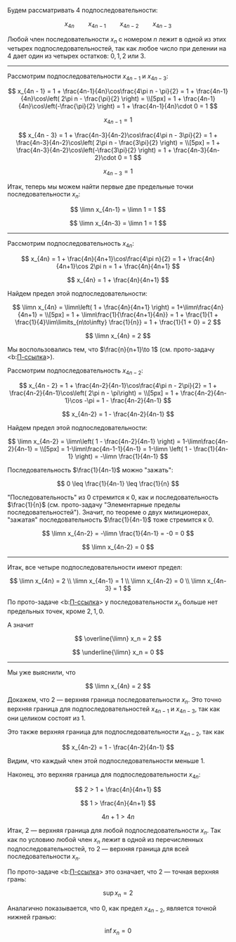 Будем рассматривать 4 подпоследовательности:

$$ x_{4n} \qquad x_{4n-1} \qquad x_{4n-2} \qquad x_{4n-3} $$

Любой член последовательности $x_n$ с номером $n$ лежит в одной из этих четырех подпоследовательностей, так как
любое число при делении на $4$ дает один из четырех остатков: $0, 1, 2$ или $3$.

---

Рассмотрим подпоследовательности $x_{4n-1}$ и $x_{4n-3}$:

$$
    x_{4n - 1} = 1 + \frac{4n-1}{4n}\cos\frac{4\pi n - \pi}{2} = 1 + \frac{4n-1}{4n}\cos\left( 2\pi n - \frac{\pi}{2} \right) =
    \\[5px]
    = 1 + \frac{4n-1}{4n}\cos\left(-\frac{\pi}{2} \right) = 1 + \frac{4n-1}{4n}\cdot 0 = 1
$$

$$ x_{4n-1} = 1 $$

$$
    x_{4n - 3} = 1 + \frac{4n-3}{4n-2}\cos\frac{4\pi n - 3\pi}{2} = 1 + \frac{4n-3}{4n-2}\cos\left( 2\pi n - \frac{3\pi}{2} \right) =
    \\[5px]
    = 1 + \frac{4n-3}{4n-2}\cos\left(-\frac{3\pi}{2} \right) = 1 + \frac{4n-3}{4n-2}\cdot 0 = 1
$$

$$ x_{4n-3} = 1 $$

Итак, теперь мы можем найти первые две предельные точки последовательности $x_n$:

$$ \limn x_{4n-1} = \limn 1 = 1 $$

$$ \limn x_{4n-3} = \limn 1 = 1 $$

---

Рассмотрим подпоследовательность $x_{4n}$:

$$ x_{4n} = 1 + \frac{4n}{4n+1}\cos\frac{4\pi n}{2} = 1 + \frac{4n}{4n+1}\cos 2\pi n = 1 + \frac{4n}{4n+1} $$

$$ x_{4n} = 1 + \frac{4n}{4n+1} $$

Найдем предел этой подпоследовательности:

$$
    \limn x_{4n} = \limn\left( 1 + \frac{4n}{4n+1} \right) = 1+\limn\frac{4n}{4n+1} =
    \\[5px]
    = 1 + \limn\frac{1}{\frac{4n+1}{4n}} = 1 + \frac{1}{1 + \frac{1}{4}\lim\limits_{n\to\infty} \frac{1}{n}} = 1 + \frac{1}{1 + 0} = 2
$$

$$ \limn x_{4n} = 2 $$

Мы воспользовались тем, что $\frac{n}{n+1}\to 1$ (см. прото-задачу <b:[П-ссылка](advanced/proto/sequence-lim/elementary)>).

Рассмотрим подпоследовательность $x_{4n-2}$:

$$
    x_{4n - 2} = 1 + \frac{4n-2}{4n-1}\cos\frac{4\pi n - 2\pi}{2} = 1 + \frac{4n-2}{4n-1}\cos\left( 2\pi n - \pi\right) =
    \\[5px]
    = 1 + \frac{4n-2}{4n-1}\cos -\pi = 1 - \frac{4n-2}{4n-1}
$$

$$ x_{4n-2} = 1 - \frac{4n-2}{4n-1} $$

Найдем предел этой подпоследовательности:

$$
    \limn x_{4n-2} = \limn\left( 1 - \frac{4n-2}{4n-1} \right) = 1-\limn\frac{4n-2}{4n-1} =
    \\[5px]
    = 1-\limn\frac{4n-1-1}{4n-1} = 1-\limn \left( 1 - \frac{1}{4n-1} \right) = -\limn \frac{1}{4n-1}
$$

Последовательность $\frac{1}{4n-1}$ можно "зажать":

$$ 0 \leq \frac{1}{4n-1} \leq \frac{1}{n} $$

"Последовательность" из $0$ стремится к $0$, как и последовательность $\frac{1}{n}$ (см. прото-задачу "Элементарные пределы последовательностей"). Значит,
по теореме о двух милиционерах, "зажатая" последовательность $\frac{1}{4n-1}$ тоже стремится к $0$.

$$ \limn x_{4n-2} = -\limn \frac{1}{4n-1} = -0 = 0 $$

$$ \limn x_{4n-2} = 0 $$

---

Итак, все четыре подпоследовательности имеют предел:

$$
    \limn x_{4n} = 2
    \\
    \limn x_{4n-1} = 1
    \\
    \limn x_{4n-2} = 0
    \\
    \limn x_{4n-3} = 1
$$

По прото-задаче <b:[П-ссылка](advanced/proto/sequence-lim/max-limit-points)> у последовательности $x_n$ больше нет предельных точек, кроме $2, 1, 0$.

А значит

$$ \overline{\limn} x_n = 2 $$

$$ \underline{\limn} x_n = 0 $$

---

Мы уже выяснили, что

$$ \limn x_{4n} = 2 $$

Докажем, что $2$ — верхняя граница последовательности $x_n$.
Это точно верхняя граница для подпоследовательностей $x_{4n-1}$ и $x_{4n-3}$, так как они целиком состоят из $1$.

Это также верхняя граница для подпоследовательности $x_{4n-2}$, так как

$$ x_{4n-2} = 1 - \frac{4n-2}{4n-1} $$

Видим, что каждый член этой подпоследовательности меньше $1$.

Наконец, это верхняя граница для подпоследовательности $x_{4n}$:

$$ 2 > 1 + \frac{4n}{4n+1} $$

$$ 1 > \frac{4n}{4n+1} $$

$$ 4n+1 > 4n  $$

Итак, $2$ — верхняя граница для любой подпоследовательности $x_n$. Так как по условию любой член $x_n$ лежит в одной из перечисленных подпоследовательностей,
то $2$ — верхняя граница для всей последовательности $x_n$.

По прото-задаче <b:[П-ссылка](advanced/proto/sequence-lim/limit-point-bounds)> это означает, что $2$ — точная верхняя грань:

$$ \sup x_n = 2 $$

Аналагично показывается, что $0$, как предел $x_{4n-2}$, является точной нижней гранью:

$$ \inf x_n = 0 $$